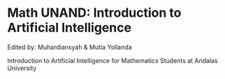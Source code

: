 # Math UNAND: Introduction to Artificial Intelligence
Edited by:  Muhardiansyah & Mutia Yollanda

Introduction to Artificial Intelligence for Mathematics Students at Andalas University


